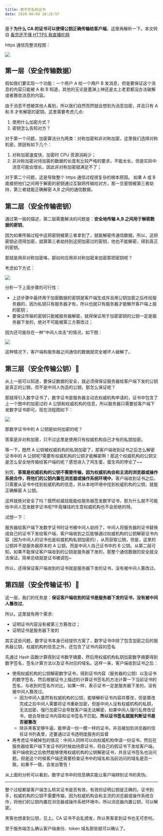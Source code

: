 ```yaml
---
title: 数字签名和证书
date: 2020-06-09 10:26:57
---
```


基于**为什么 CA 的证书可以使得公钥正确传输给客户端**，这里再解析一下。本文转自 [看完还不懂 HTTPS 我直播吃翔](https://zhuanlan.zhihu.com/p/25976060)

https 通信完整流程图：

![](https://gitee.com/alvin0216/cdn/raw/master/img/http/https/certificate1.png)

## 第一层（安全传输数据）

假如我们要实现一个功能：一个用户 A 给一个用户 B 发消息，但是要保证这个消息的内容只能被 A 和 B 知道，其他的无论是墨渊上神还是太上老君都没办法破解或者篡改消息的内容。

由于消息不想被其他人看到，所以我们自然而然就会想到为消息加密，并且只有 A 和 B 才有解密的密钥。这里需要考虑几点:

1. 使用什么加密方式？
2. 密钥怎么告知对方？

对于第一个问题，加密算法分为两类：对称加密和非对称加密，这里我们选择对称机密，原因有如下几个：

1. 对称加密速度快，加密时 CPU 资源消耗少；
2. 非对称加密对待加密的数据的长度有比较严格的要求，不能太长，但是实际中消息可能会很长，因此非对称加密就满足不了；

对于第二个问题，这是导致整个 https 通信过程很复杂的根本原因。 如果 A 或 B 直接把他们之间用于解密的密钥通过互联网传输给对方，那一旦密钥被第三者劫持，第三者就能正确解密 A,B 之间的通信数据。

## 第二层（安全传输密钥）

通过第一层的描述，第二层需要解决的问题是：**安全地传输 A,B 之间用于解密数据的密钥**。

因为如果传输过程中这把密钥被第三者拿到了，就能解密传通信数据，所以，这把密钥必须得加密，就算第三者劫持到这把加密过的密钥，他也不能解密，得到真正的密钥。

那就是用非对称加密咯，那如何应用非对称加密来加密那把密钥呢？

考虑如下方式：

![](https://gitee.com/alvin0216/cdn/raw/master/img/http/https/certificate2.png)

分析一下上面步骤的可行性：

- 上述步骤中最终用于加密数据的密钥是客户端生成并且用公钥加密之后传给服务器的，因为私钥只有服务器才有，所以也就只有服务器才能解开客户端上报的密钥；
- 要保证传输的密钥只能被服务器解密，就得保证用于加密密钥的公钥一定是服务器下发的，绝对不可能被第三方篡改过；

因为还可能存在一种"中间人攻击"的情况，如下图：

![](https://gitee.com/alvin0216/cdn/raw/master/img/http/https/certificate3.png)

这种情况下，客户端和服务器之间通信的数据就完全被坏人破解了。

## 第三层（安全传输公钥）🌟

从上一层可以知道，要保证数据的安全，就必须得保证服务器给客户端下发的公钥是真正的公钥，而不是中间人伪造的公钥。那怎么保证呢？

那就得引入数字证书了，数字证书是服务器主动去权威机构申请的，证书中包含了上一个图中的加密过的 A 公钥和权威机构的信息，所以服务器只需要给客户端下发数字证书即可。现在流程图如下：

![](https://gitee.com/alvin0216/cdn/raw/master/img/http/https/certificate4.png)

那数字证书中的 A 公钥是如何加密的呢？

答案是非对称加密，只不过这里是使用只有权威机构自己才有的私钥加密。

等一下，既然 A 公钥被权威机构的私钥加密了，那客户端收到证书之后怎么解密证书中的 A 公钥呢?需要有权威机构的公钥才能解密啊！那这个权威机构的公钥又是怎么安全地传输给客户端的呢？感觉进入了鸡生蛋，蛋生鸡的悖论了~~

别慌，**答案是权威机构的公钥不需要传输，因为权威机构会和主流的浏览器或操作系统合作，将他们的公钥内置在浏览器或操作系统环境中**。客户端收到证书之后，只需要从证书中找到权威机构的信息，并从本地环境中找到权威机构的公钥，就能正确解密 A 公钥。

这样就绝对安全了吗？既然权威技能能给服务器签发数字证书，那为什么就不可能给中间人签发数字证书呢?毕竟赚钱的生意权威机构也不会拒绝的呀。

试想一下：

服务器给客户端下发数字证书时证书被中间人劫持了，中间人将服务器的证书替换成自己的证书下发给客户端，客户端收到之后能够通过权威机构的公钥解密证书内容（因为中间人的证书也是权威机构私钥加密的），从而获取公钥，但是，这里的公钥并不是服务器原本的 A 公钥，而是中间人自己证书中的 B 公钥。从第二层可知，如果不能保证客户端收到的公钥是服务器下发的，那整个通信数据的安全就没法保证。简单总结就是证书被调包~

所以，还得保证客户端收到的证书就是服务器下发的证书，没有被中间人篡改过。

## 第四层（安全传输证书）🌟

这一层，我们的任务是：**保证客户端收到的证书是服务器下发的证书，没有被中间人篡改过**。

所以，这里就有两个需求:

- 证明证书内容没有被第三方篡改过；
- 证明证书是服务器下发的

其实这些问题，数字证书本身已经提供方案了，数字证书中除了包含加密之后的服务器公钥，权威机构的信息之外，还包含了证书内容的签名

先通过 Hash 函数计算得到证书数字摘要，然后用权威机构私钥加密数字摘要得到数字签名，签名计算方法以及证书对应的域名。这样一来，客户端收到证书之后：

- 使用权威机构的公钥解密数字证书，得到证书内容（服务器的公钥）以及证书的数字签名，然后根据证书上描述的计算证书签名的方法计算一下当前证书的签名，与收到的签名作对比，如果一样，表示证书一定是服务器下发的，没有被中间人篡改过。
  - 因为中间人虽然有权威机构的公钥，能够解析证书内容并篡改，但是篡改完成之后中间人需要将证书重新加密，但是中间人没有权威机构的私钥，无法加密，强行加密只会导致客户端无法解密，如果中间人强行乱修改证书，就会导致证书内容和证书签名不匹配。**所以证书签名就能判断证书是否被篡改**
  - 除非黑客足够牛逼，能申请一份一模一样的证书，并且被加到浏览器的信任证书列表里，还要通过证书透明度服务的监督
- 再考虑证书被掉包的情况：中间人同样可以向权威机构申请一份证书，然后在服务器给客户端下发证书的时候劫持原证书，将自己的假证书下发给客户端，客户端收到之后依然能够使用权威机构的公钥解密证书，并且证书签名也没问题。但是这个时候客户端还需要检查证书中的域名和当前访问的域名是否一致。如果不一致，会发出警告！

从上面的分析可以看到，数字证书中的信息确实能让客户端辨别证书的真伪。

---

整个过程都是客户端怎么核实证书是否有效，有效则证明公钥是正确的。证书到手，权威机构的公钥不需要传输，因为权威机构会和主流的浏览器或操作系统合作，将他们的公钥内置在浏览器或操作系统环境中。所以浏览器内置公钥，可以解密。

黑客也想拿到公钥，见上。CA 证书不会乱颁发，所以黑客拿到证书也无可奈何。

至于服务端怎么确认客户端身份、token 域名那些就可以确认了。
